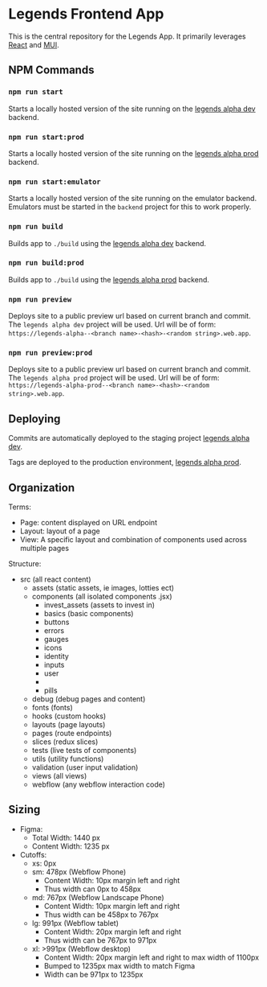 # Legends Frontend App

This is the central repository for the Legends App. It primarily leverages [React](https://reactjs.org/) and [MUI](https://mui.com/).

## NPM Commands

### `npm run start`
Starts a locally hosted version of the site running on the [legends alpha dev](https://console.firebase.google.com/u/1/project/legends-alpha/overview) backend.

### `npm run start:prod`
Starts a locally hosted version of the site running on the [legends alpha prod](https://console.firebase.google.com/u/1/project/legends-alpha-prod/overview) backend.

### `npm run start:emulator`
Starts a locally hosted version of the site running on the emulator backend. Emulators must be started in the `backend` project for this to work properly.

### `npm run build`
Builds app to `./build` using the [legends alpha dev](https://console.firebase.google.com/u/1/project/legends-alpha/overview) backend.

### `npm run build:prod`
Builds app to `./build` using the [legends alpha prod](https://console.firebase.google.com/u/1/project/legends-alpha-prod/overview) backend.

### `npm run preview`
Deploys site to a public preview url based on current branch and commit. The `legends alpha dev` project will be used. Url will be of form: `https://legends-alpha--<branch name>-<hash>-<random string>.web.app`.

### `npm run preview:prod`
Deploys site to a public preview url based on current branch and commit. The `legends alpha prod` project will be used. Url will be of form: `https://legends-alpha-prod--<branch name>-<hash>-<random string>.web.app`.

## Deploying
Commits are automatically deployed to the staging project [legends alpha dev](https://console.firebase.google.com/u/1/project/legends-alpha/overview).

Tags are deployed to the production environment, [legends alpha prod](https://console.firebase.google.com/u/1/project/legends-alpha-prod/overview).

## Organization
Terms:
- Page: content displayed on URL endpoint
- Layout: layout of a page
- View: A specific layout and combination of components used across multiple pages

Structure: 
- src (all react content)
  - assets (static assets, ie images, lotties ect)
  - components (all isolated components .jsx)
    - invest_assets (assets to invest in)
    - basics (basic components)
    - buttons
    - errors
    - gauges
    - icons
    - identity
    - inputs
    - user
    -  
    - pills
  - debug (debug pages and content)
  - fonts (fonts)
  - hooks (custom hooks)
  - layouts (page layouts)
  - pages (route endpoints)
  - slices (redux slices)
  - tests (live tests of components)
  - utils (utility functions)
  - validation (user input validation)
  - views (all views)
  - webflow (any webflow interaction code)

## Sizing
- Figma:
  - Total Width: 1440 px
  - Content Width: 1235 px
- Cutoffs:
  - xs: 0px
  - sm: 478px (Webflow Phone)
    - Content Width: 10px margin left and right
    - Thus width can 0px to 458px 
  - md: 767px (Webflow Landscape Phone)
    - Content Width: 10px margin left and right
    - Thus width can be 458px to 767px 
  - lg: 991px (Webflow tablet)
    - Content Width: 20px margin left and right
    - Thus width can be 767px to 971px
  - xl: >991px (Webflow desktop)
    - Content Width: 20px margin left and right to max width of 1100px
    - Bumped to 1235px max width to match Figma
    - Width can be 971px to 1235px 
